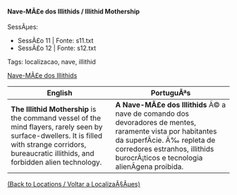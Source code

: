 ﻿
#### Nave-MÃ£e dos Illithids / Illithid Mothership

SessÃµes:  
- SessÃ£o 11 | Fonte: s11.txt  
- SessÃ£o 12 | Fonte: s12.txt  

Tags: localizacao, nave, illithid

[Nave-MÃ£e dos Illithids](nave_mae_illithid.png)

| English | PortuguÃªs |
|---------|-----------|
| **The Illithid Mothership** is the command vessel of the mind flayers, rarely seen by surface-dwellers. It is filled with strange corridors, bureaucratic illithids, and forbidden alien technology. | **A Nave-MÃ£e dos Illithids** Ã© a nave de comando dos devoradores de mentes, raramente vista por habitantes da superfÃ­cie. Ã‰ repleta de corredores estranhos, illithids burocrÃ¡ticos e tecnologia alienÃ­gena proibida. |

[(Back to Locations / Voltar a LocalizaÃ§Ãµes)](localizacoes.md)


























